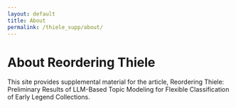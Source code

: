 ```yaml
---
layout: default
title: About
permalink: /thiele_supp/about/
---
```


# About Reordering Thiele

This site provides supplemental material for the article, Reordering Thiele: Preliminary Results of LLM-Based Topic Modeling for Flexible Classification of Early Legend Collections.
